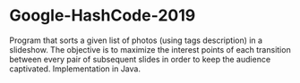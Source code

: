 # Google-HashCode-2019
Program that sorts a given list of photos (using tags description) in a slideshow. The objective is to maximize the interest points of each transition between every pair of subsequent slides in order to keep the audience captivated. Implementation in Java.
